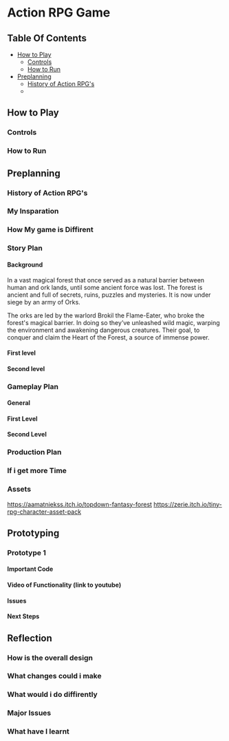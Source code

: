 # Action RPG Game
## Table Of Contents
- [How to Play](#how-to-play)
	- [Controls](#controls)
   	- [How to Run](#how-to-run)
- [Preplanning](#preplanning)
  	- [History of Action RPG's](#history-of-action-rpg's)
  	- 

## How to Play
### Controls

### How to Run

## Preplanning
### History of Action RPG's

### My Insparation

### How My game is Diffirent

### Story Plan 
#### Background
In a vast magical forest that once served as a natural barrier between human and ork lands, until some ancient force was lost. The forest is ancient and full of secrets, ruins, puzzles and mysteries. It is now under siege by an army of Orks. 
 
The orks are led by the warlord Brokil the Flame-Eater, who broke the forest's magical barrier. In doing so they’ve unleashed wild magic, warping the environment and awakening dangerous creatures. Their goal, to conquer and claim the Heart of the Forest, a source of immense power. 
#### First level

#### Second level

### Gameplay Plan
#### General

#### First Level

#### Second Level

### Production Plan

### If i get more Time

### Assets
https://aamatniekss.itch.io/topdown-fantasy-forest
https://zerie.itch.io/tiny-rpg-character-asset-pack

## Prototyping
### Prototype 1
#### Important Code

#### Video of Functionality (link to youtube)

#### Issues 

#### Next Steps

## Reflection 
### How is the overall design 

### What changes could i make

### What would i do diffirently 

### Major Issues

### What have I learnt


 
